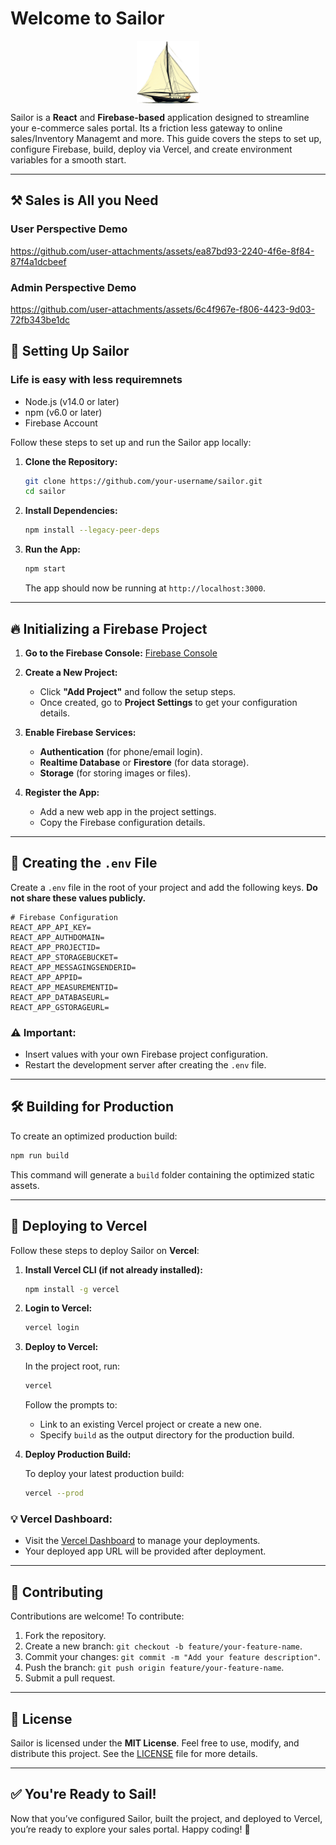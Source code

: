 # Welcome to Sailor

<div align="center" style="display: flex; align-items: center; justify-content: center;">
<!--   <h1 style="margin-right: 20px;">Sailor</h1> -->
  <img src="src/assets/images/sailor.png" alt="Sailor Logo" width="100" height="100">
</div>

Sailor is a **React** and **Firebase-based** application designed to streamline your e-commerce sales portal. Its a friction less gateway to online sales/Inventory Managemt and more.
This guide covers the steps to set up, configure Firebase, build, deploy via Vercel, and create environment variables for a smooth start.

---
## ⚒️ **Sales is All you Need**

### User Perspective Demo
https://github.com/user-attachments/assets/ea87bd93-2240-4f6e-8f84-87f4a1dcbeef

### Admin Perspective Demo
https://github.com/user-attachments/assets/6c4f967e-f806-4423-9d03-72fb343be1dc


## 🚀 **Setting Up Sailor**

### Life is easy with less requiremnets
- Node.js (v14.0 or later)
- npm (v6.0 or later)
- Firebase Account


Follow these steps to set up and run the Sailor app locally:

1. **Clone the Repository:**

   ```bash
   git clone https://github.com/your-username/sailor.git
   cd sailor
   ```

2. **Install Dependencies:**

   ```bash
   npm install --legacy-peer-deps
   ```

3. **Run the App:**

   ```bash
   npm start
   ```

   The app should now be running at `http://localhost:3000`.

---

## 🔥 **Initializing a Firebase Project**

1. **Go to the Firebase Console:** [Firebase Console](https://console.firebase.google.com/)

2. **Create a New Project:**
   - Click **"Add Project"** and follow the setup steps.
   - Once created, go to **Project Settings** to get your configuration details.

3. **Enable Firebase Services:**
   - **Authentication** (for phone/email login).
   - **Realtime Database** or **Firestore** (for data storage).
   - **Storage** (for storing images or files).

4. **Register the App:**
   - Add a new web app in the project settings.
   - Copy the Firebase configuration details.

---

## 🔑 **Creating the `.env` File**

Create a `.env` file in the root of your project and add the following keys. **Do not share these values publicly.**

```env
# Firebase Configuration
REACT_APP_API_KEY=
REACT_APP_AUTHDOMAIN=
REACT_APP_PROJECTID=
REACT_APP_STORAGEBUCKET=
REACT_APP_MESSAGINGSENDERID=
REACT_APP_APPID=
REACT_APP_MEASUREMENTID=
REACT_APP_DATABASEURL=
REACT_APP_GSTORAGEURL=
```

### ⚠️ **Important:**
- Insert values with your own Firebase project configuration.
- Restart the development server after creating the `.env` file.

---

## 🛠️ **Building for Production**

To create an optimized production build:

```bash
npm run build
```

This command will generate a `build` folder containing the optimized static assets.

---

## 🚀 **Deploying to Vercel**

Follow these steps to deploy Sailor on **Vercel**:

1. **Install Vercel CLI (if not already installed):**

   ```bash
   npm install -g vercel
   ```

2. **Login to Vercel:**

   ```bash
   vercel login
   ```

3. **Deploy to Vercel:**

   In the project root, run:

   ```bash
   vercel
   ```

   Follow the prompts to:

   - Link to an existing Vercel project or create a new one.
   - Specify `build` as the output directory for the production build.

4. **Deploy Production Build:**

   To deploy your latest production build:

   ```bash
   vercel --prod
   ```

### 💡 **Vercel Dashboard:**
- Visit the [Vercel Dashboard](https://vercel.com/dashboard) to manage your deployments.
- Your deployed app URL will be provided after deployment.

---

## 🤝 **Contributing**

Contributions are welcome! To contribute:

1. Fork the repository.
2. Create a new branch: `git checkout -b feature/your-feature-name`.
3. Commit your changes: `git commit -m "Add your feature description"`.
4. Push the branch: `git push origin feature/your-feature-name`.
5. Submit a pull request.

---

## 📜 **License**

Sailor is licensed under the **MIT License**. Feel free to use, modify, and distribute this project. See the [LICENSE](LICENSE) file for more details.

---

## ✅ **You're Ready to Sail!**

Now that you’ve configured Sailor, built the project, and deployed to Vercel, you’re ready to explore your sales portal. Happy coding! 🚢
````
